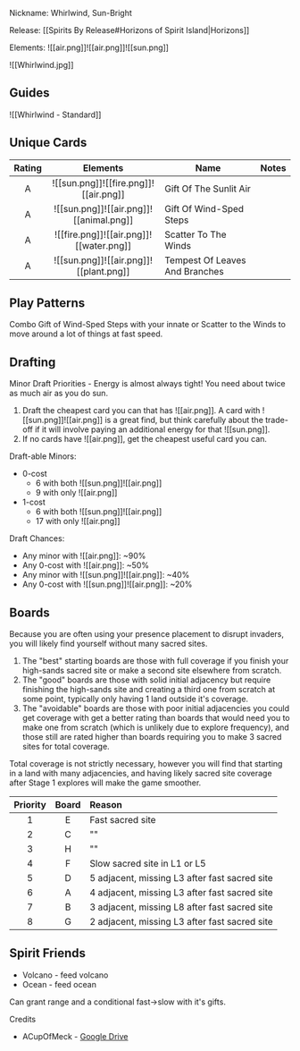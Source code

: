Nickname: Whirlwind, Sun-Bright

Release: [[Spirits By Release#Horizons of Spirit Island|Horizons]]

Elements: ![[air.png]]![[air.png]]![[sun.png]]

![[Whirlwind.jpg]]
## Guides

![[Whirlwind - Standard]]


## Unique Cards

| Rating |                Elements                 | Name                           | Notes |
| :----: | :-------------------------------------: | ------------------------------ | ----- |
|   A    |  ![[sun.png]]![[fire.png]]![[air.png]]  | Gift Of The Sunlit Air         |       |
|   A    | ![[sun.png]]![[air.png]]![[animal.png]] | Gift Of Wind-Sped Steps        |       |
|   A    | ![[fire.png]]![[air.png]]![[water.png]] | Scatter To The Winds           |       |
|   A    | ![[sun.png]]![[air.png]]![[plant.png]]  | Tempest Of Leaves And Branches |       |

## Play Patterns
Combo Gift of Wind-Sped Steps with your innate or Scatter to the Winds to move around a lot of things at fast speed.

## Drafting
Minor Draft Priorities - Energy is almost always tight!
You need about twice as much air as you do sun.
1. Draft the cheapest card you can that has ![[air.png]]. A card with ![[sun.png]]![[air.png]] is a great find, but think carefully about the trade-off if it will involve paying an additional energy for that ![[sun.png]].
2. If no cards have ![[air.png]], get the cheapest useful card you can.

Draft-able Minors:
- 0-cost
	- 6 with both ![[sun.png]]![[air.png]]
	- 9 with only ![[air.png]]
- 1-cost
	- 6 with both ![[sun.png]]![[air.png]]
	- 17 with only ![[air.png]]

Draft Chances:
- Any minor with ![[air.png]]: ~90%
- Any 0-cost with ![[air.png]]: ~50%
- Any minor with ![[sun.png]]![[air.png]]: ~40%
- Any 0-cost with ![[sun.png]]![[air.png]]: ~20%

## Boards
Because you are often using your presence placement to disrupt invaders, you will likely find yourself without many sacred sites. 
1. The "best" starting boards are those with full coverage if you finish your high-sands sacred site or make a second site elsewhere from scratch.
2. The "good" boards are those with solid initial adjacency but require finishing the high-sands site and creating a third one from scratch at some point, typically only having 1 land outside it's coverage.
3. The "avoidable" boards are those with poor initial adjacencies you could get coverage with get a better rating than boards that would need you to make one from scratch (which is unlikely due to explore frequency), and those still are rated higher than boards requiring you to make 3 sacred sites for total coverage. 

Total coverage is not strictly necessary, however you will find that starting in a land with many adjacencies, and having likely sacred site coverage after Stage 1 explores will make the game smoother.

| Priority | Board | Reason                                        |
| :------: | :---: | :-------------------------------------------- |
|    1     |   E   | Fast sacred site                              |
|    2     |   C   | ""                                            |
|    3     |   H   | ""                                            |
|    4     |   F   | Slow sacred site in L1 or L5                  |
|    5     |   D   | 5 adjacent, missing L3 after fast sacred site |
|    6     |   A   | 4 adjacent, missing L3 after fast sacred site |
|    7     |   B   | 3 adjacent, missing L8 after fast sacred site |
|    8     |   G   | 2 adjacent, missing L3 after fast sacred site |


## Spirit Friends
- Volcano - feed volcano
- Ocean - feed ocean

Can grant range and a conditional fast->slow with it's gifts.


Credits
- ACupOfMeck - [Google Drive](https://docs.google.com/document/d/1mpj9_d_gRZZTo6Q0LDi1s0fpupyRk9Dvg5Zs4oIfpy0/edit?tab=t.0#heading=h.m2ef9hspmf0e)